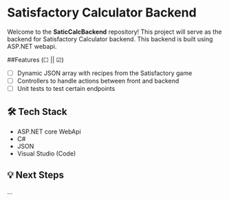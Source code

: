 # Satisfactory Calculator Backend

Welcome to the **SaticCalcBackend** repository! This project will serve as the backend for Satisfactory Calculator backend. This backend is built using ASP.NET webapi.

##Features (☐ || ☑)
- ☐ Dynamic JSON array with recipes from the Satisfactory game
- ☐ Controllers to handle actions between front and backend
- ☐ Unit tests to test certain endpoints

## 🛠️ Tech Stack
- ASP.NET core WebApi
- C#
- JSON
- Visual Studio (Code)

## 💡 Next Steps
...
